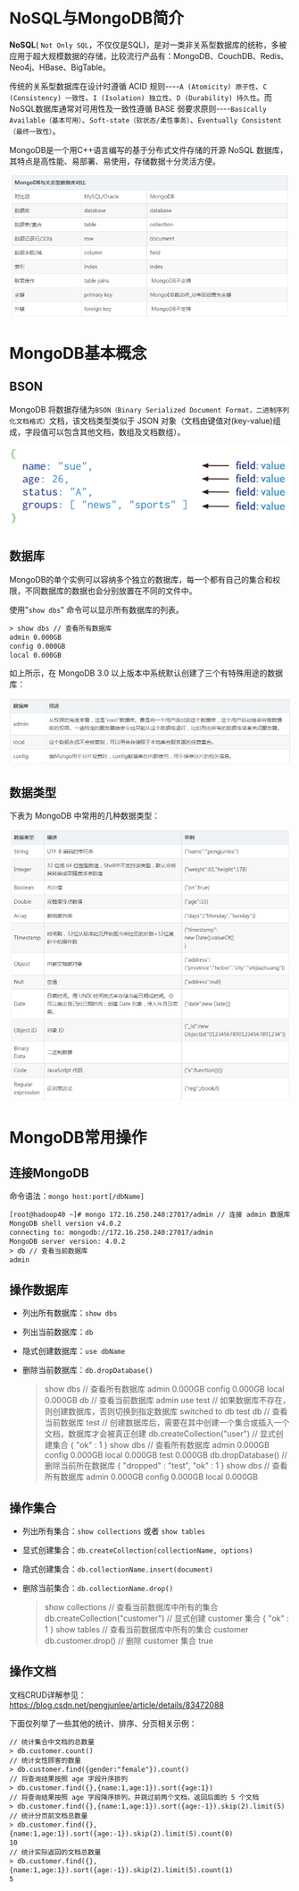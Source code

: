 # NoSQL与MongoDB简介
**NoSQL**( `Not Only SQL`，不仅仅是SQL)，是对一类非关系型数据库的统称，多被应用于超大规模数据的存储，比较流行产品有：MongoDB、CouchDB、Redis、Neo4j、HBase、BigTable。

传统的关系型数据库在设计时遵循 ACID 规则----`A (Atomicity) 原子性`、`C (Consistency) 一致性`、`I (Isolation) 独立性`、`D (Durability) 持久性`。而NoSQL数据库通常对可用性及一致性遵循 BASE 弱要求原则----`Basically Available（基本可用）`、`Soft-state（软状态/柔性事务）`、`Eventually Consistent（最终一致性）`。

MongoDB是一个用C++语言编写的基于分布式文件存储的开源 NoSQL 数据库，其特点是高性能、易部署、易使用，存储数据十分灵活方便。

<div align=center>

![MongoDB图](./imgs/01.png "MongoDB示意图")
<div align=left>

# MongoDB基本概念
## BSON
MongoDB 将数据存储为`BSON（Binary Serialized Document Format，二进制序列化文档格式）`文档，该文档类型类似于 JSON 对象（文档由键值对(key-value)组成，字段值可以包含其他文档，数组及文档数组）。
<div align=center>

![MongoDB图](./imgs/02.png "MongoDB示意图")
<div align=left>

## 数据库
MongoDB的单个实例可以容纳多个独立的数据库，每一个都有自己的集合和权限，不同数据库的数据也会分别放置在不同的文件中。

使用"`show dbs`" 命令可以显示所有数据库的列表。

	> show dbs // 查看所有数据库
	admin 0.000GB
	config 0.000GB
	local 0.000GB

如上所示，在 MongoDB 3.0 以上版本中系统默认创建了三个有特殊用途的数据库：
<div align=center>

![MongoDB图](./imgs/03.png "MongoDB示意图")
<div align=left>

## 数据类型
下表为 MongoDB 中常用的几种数据类型：

<div align=center>

![MongoDB图](./imgs/04.png "MongoDB示意图")
<div align=left>

# MongoDB常用操作
## 连接MongoDB
命令语法：`mongo host:port[/dbName]`

	[root@hadoop40 ~]# mongo 172.16.250.240:27017/admin // 连接 admin 数据库
	MongoDB shell version v4.0.2
	connecting to: mongodb://172.16.250.240:27017/admin
	MongoDB server version: 4.0.2
	> db // 查看当前数据库
	admin

## 操作数据库
- 列出所有数据库：`show dbs`
- 列出当前数据库：`db`
- 隐式创建数据库：`use dbName`
- 删除当前数据库：`db.dropDatabase()`

	> show dbs // 查看所有数据库
	admin 0.000GB
	config 0.000GB
	local 0.000GB
	> db // 查看当前数据库
	admin
	> use test // 如果数据库不存在，则创建数据库，否则切换到指定数据库
	switched to db test
	> db // 查看当前数据库
	test
	// 创建数据库后，需要在其中创建一个集合或插入一个文档，数据库才会被真正创建
	> db.createCollection("user") // 显式创建集合
	{ "ok" : 1 }
	> show dbs // 查看所有数据库
	admin 0.000GB
	config 0.000GB
	local 0.000GB
	test 0.000GB
	> db.dropDatabase() // 删除当前所在数据库
	{ "dropped" : "test", "ok" : 1 }
	> show dbs // 查看所有数据库
	admin 0.000GB
	config 0.000GB
	local 0.000GB

## 操作集合
- 列出所有集合：`show collections` 或者 `show tables`
- 显式创建集合：`db.createCollection(collectionName, options)`
- 隐式创建集合：`db.collectionName.insert(document)`
- 删除当前集合：`db.collectionName.drop()`

	> show collections // 查看当前数据库中所有的集合
	> db.createCollection("customer") // 显式创建 customer 集合
	{ "ok" : 1 }
	> show tables // 查看当前数据库中所有的集合
	customer
	> db.customer.drop() // 删除 customer 集合
	true

## 操作文档
文档CRUD详解参见：<https://blog.csdn.net/pengjunlee/article/details/83472088>

下面仅列举了一些其他的统计、排序、分页相关示例：

	// 统计集合中文档的总数量
	> db.customer.count()        
	// 统计女性顾客的数量
	> db.customer.find({gender:"female"}).count()       
	// 将查询结果按照 age 字段升序排列
	> db.customer.find({},{name:1,age:1}).sort({age:1})
	// 将查询结果按照 age 字段降序排列，并跳过前两个文档，返回后面的 5 个文档
	> db.customer.find({},{name:1,age:1}).sort({age:-1}).skip(2).limit(5)
	// 统计分页前文档总数量
	> db.customer.find({},{name:1,age:1}).sort({age:-1}).skip(2).limit(5).count(0)
	10
	// 统计实际返回的文档总数量
	> db.customer.find({},{name:1,age:1}).sort({age:-1}).skip(2).limit(5).count(1)
	5
	 
